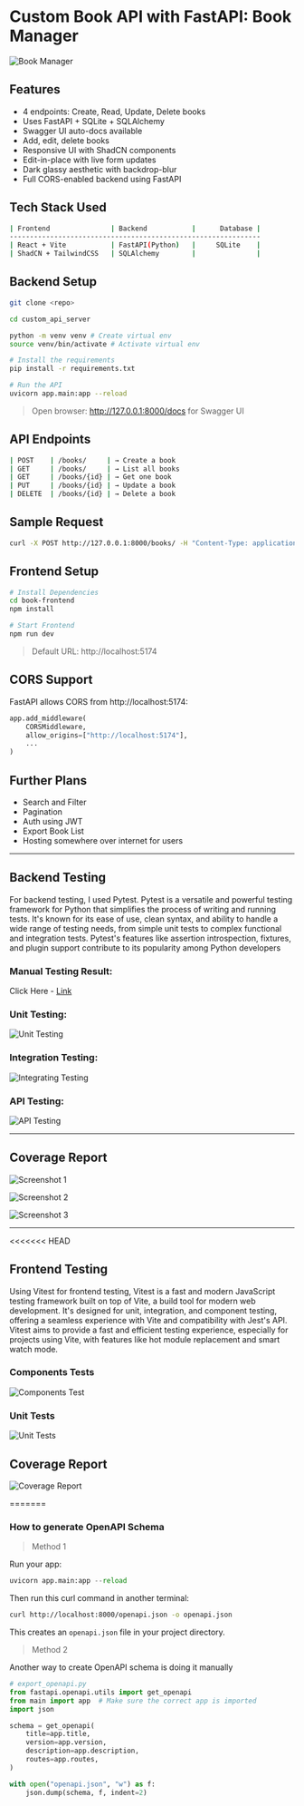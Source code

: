# Custom Book API with FastAPI: Book Manager
![Book Manager](https://github.com/user-attachments/assets/ed060915-f3d1-4a97-b031-80fe850d9555)


## Features

- 4 endpoints: Create, Read, Update, Delete books
- Uses FastAPI + SQLite + SQLAlchemy
- Swagger UI auto-docs available
- Add, edit, delete books
- Responsive UI with ShadCN components
- Edit-in-place with live form updates
- Dark glassy aesthetic with backdrop-blur
- Full CORS-enabled backend using FastAPI

## Tech Stack Used

```bash
| Frontend               | Backend           |      Database |
--------------------------------------------------------------
| React + Vite           | FastAPI(Python)   |     SQLite    |
| ShadCN + TailwindCSS   | SQLAlchemy        |               | 
```

## Backend Setup

```bash
git clone <repo>

cd custom_api_server

python -m venv venv # Create virtual env
source venv/bin/activate # Activate virtual env

# Install the requirements
pip install -r requirements.txt

# Run the API
uvicorn app.main:app --reload
```
> Open browser: http://127.0.0.1:8000/docs for Swagger UI


## API Endpoints

```bash
| POST    | /books/     | → Create a book
| GET     | /books/     | → List all books
| GET     | /books/{id} | → Get one book
| PUT     | /books/{id} | → Update a book
| DELETE  | /books/{id} | → Delete a book
```

## Sample Request
```bash
curl -X POST http://127.0.0.1:8000/books/ -H "Content-Type: application/json" -d '{"title": "1984", "author": "George Orwell", "published_year": 1949, "genre": "Dystopian"}'
```
## Frontend Setup

```bash
# Install Dependencies
cd book-frontend
npm install

# Start Frontend
npm run dev
```
> Default URL: http://localhost:5174

## CORS Support

FastAPI allows CORS from http://localhost:5174:

```python
app.add_middleware(
    CORSMiddleware,
    allow_origins=["http://localhost:5174"],
    ...
)
```

## Further Plans
- Search and Filter
- Pagination
- Auth using JWT
- Export Book List
- Hosting somewhere over internet for users

---

## Backend Testing

For backend testing, I used Pytest. Pytest is a versatile and powerful testing framework for Python that simplifies the process of writing and running tests. It's known for its ease of use, clean syntax, and ability to handle a wide range of testing needs, from simple unit tests to complex functional and integration tests. Pytest's features like assertion introspection, fixtures, and plugin support contribute to its popularity among Python developers

### Manual Testing Result: 

Click Here - [Link](https://docs.google.com/spreadsheets/d/1BAAdMUCMpejcxzg6ULm1mBoXT5IMFwEZJgyCsTvNVZA/edit?usp=sharing)

### Unit Testing:

![Unit Testing](https://github.com/user-attachments/assets/6e2502b7-f83d-43f6-a569-76fa50fa6486)

### Integration Testing:

![Integrating Testing](https://github.com/user-attachments/assets/a17eba33-6658-4678-adad-a1767e8be33c)

### API Testing:

![API Testing](https://github.com/user-attachments/assets/f8ff1d04-cae9-4774-bbd4-40a90a7e380a)



---
## Coverage Report

![Screenshot 1](https://github.com/user-attachments/assets/ed5e0ce8-6e18-4d36-9b28-086170f30354)

![Screenshot 2](https://github.com/user-attachments/assets/b9e003ec-1abf-4702-b393-30225a5d78a9)

![Screenshot 3](https://github.com/user-attachments/assets/30ffb36c-1cb3-4bfb-8199-29a1e3f4b616)

---
<<<<<<< HEAD
## Frontend Testing
Using Vitest for frontend testing, Vitest is a fast and modern JavaScript testing framework built on top of Vite, a build tool for modern web development. It's designed for unit, integration, and component testing, offering a seamless experience with Vite and compatibility with Jest's API. Vitest aims to provide a fast and efficient testing experience, especially for projects using Vite, with features like hot module replacement and smart watch mode.

### Components Tests

![Components Test](https://github.com/user-attachments/assets/b418dab9-f7f3-4112-882f-f322ffaedc24)

### Unit Tests

![Unit Tests](https://github.com/user-attachments/assets/841a736a-2061-4025-a092-ac454d3b3af2)

## Coverage Report

![Coverage Report](https://github.com/user-attachments/assets/35119acb-ac95-443b-8af8-c24a297ab9c0)




=======
### How to generate OpenAPI Schema

> Method 1

Run your app:
```python
uvicorn app.main:app --reload
```

Then run this curl command in another terminal:
```bash
curl http://localhost:8000/openapi.json -o openapi.json
```

This creates an `openapi.json` file in your project directory.

> Method 2

Another way to create OpenAPI schema is doing it manually

```python
# export_openapi.py
from fastapi.openapi.utils import get_openapi
from main import app  # Make sure the correct app is imported
import json

schema = get_openapi(
    title=app.title,
    version=app.version,
    description=app.description,
    routes=app.routes,
)

with open("openapi.json", "w") as f:
    json.dump(schema, f, indent=2)